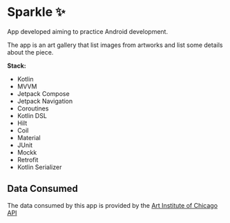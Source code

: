 # Sparkle ✨

App developed aiming to practice Android development.

The app is an art gallery that list images from artworks and list some details about the piece.

**Stack:**

- Kotlin
- MVVM
- Jetpack Compose
- Jetpack Navigation
- Coroutines
- Kotlin DSL
- Hilt
- Coil
- Material
- JUnit
- Mockk
- Retrofit
- Kotlin Serializer


## Data Consumed

The data consumed by this app is provided by the [Art Institute of Chicago API](https://api.artic.edu/docs/)
